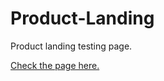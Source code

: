 # Product-Landing
 Product landing testing page.

[Check the page here.](https://codepen.io/simonfv/full/KKMozwR)
